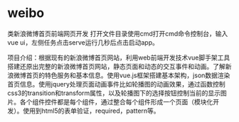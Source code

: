 # weibo
类新浪微博首页前端网页开发
打开文件目录使用cmd打开cmd命令控制台，输入vue ui，左侧任务点击serve运行几秒后点击启动app。

项目介绍：根据现有的新浪微博首页网站，利用web前端开发技术vue脚手架工具搭建还原出完整的新浪微博首页网站，静态页面和动态的交互事件和动画。了解新浪微博首页的特色服务和基本信息。使用vue.js框架搭建基本架构，json数据渲染首页信息。使用jquery处理页面动画事件比如轮播图的动画效果，通过函数控制css3的transition和transform属性，以及轮播图下的选择按钮控制当前的显示图片。各个组件控件都是每个组件，通过整合每个组件形成一个页面（模块化开发）。使用到html5的表单验证，required，pattern等。
